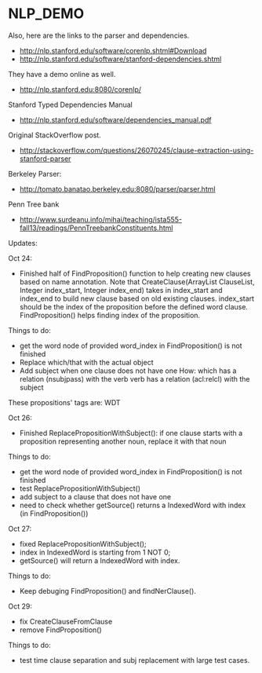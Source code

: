 # NLP_DEMO

Also, here are the links to the parser and dependencies. 

- http://nlp.stanford.edu/software/corenlp.shtml#Download
- http://nlp.stanford.edu/software/stanford-dependencies.shtml

They have a demo online as well.
- http://nlp.stanford.edu:8080/corenlp/

Stanford Typed Dependencies Manual
- http://nlp.stanford.edu/software/dependencies_manual.pdf

Original StackOverflow post.
- http://stackoverflow.com/questions/26070245/clause-extraction-using-stanford-parser

Berkeley Parser:
- http://tomato.banatao.berkeley.edu:8080/parser/parser.html

Penn Tree bank
- http://www.surdeanu.info/mihai/teaching/ista555-fall13/readings/PennTreebankConstituents.html

Updates:

Oct 24:
- Finished half of FindProposition() function to help creating new clauses based on name annotation.
Note that CreateClause(ArrayList<Clause> ClauseList, Integer index_start, Integer index_end) takes in 
index_start and index_end to build new clause based on old existing clauses. index_start should be the 
index of the proposition before the defined word clause. FindProposition() helps finding index of the 
proposition.

Things to do:
- get the word node of provided word_index in FindProposition() is not finished
- Replace which/that with the actual object
- Add subject when one clause does not have one
How: which has a relation (nsubjpass) with the verb
verb has a relation (acl:relcl) with the subject 

These propositions' tags are:
WDT

Oct 26:
- Finished ReplacePropositionWithSubject(): if one clause starts with a proposition representing another noun, replace it with that noun

Things to do:
- get the word node of provided word_index in FindProposition() is not finished
- test ReplacePropositionWithSubject()
- add subject to a clause that does not have one
- need to check whether getSource() returns a IndexedWord with index (in FindProposition())


Oct 27:
- fixed ReplacePropositionWithSubject(); 
- index in IndexedWord is starting from 1 NOT 0;
- getSource() will return a IndexedWord with index.

Things to do:
- Keep debuging FindProposition() and findNerClause().

Oct 29:
- fix CreateClauseFromClause
- remove FindProposition()

Things to do:
- test time clause separation and subj replacement with large test cases.
